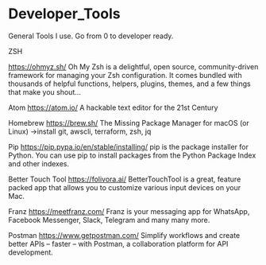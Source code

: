# Developer_Tools
General Tools I use.  Go from 0 to developer ready.

ZSH

https://ohmyz.sh/
Oh My Zsh is a delightful, open source, community-driven framework for managing your Zsh configuration. It comes bundled with thousands of helpful functions, helpers, plugins, themes, and a few things that make you shout...

Atom
https://atom.io/
A hackable text editor for the 21st Century


Homebrew
https://brew.sh/
The Missing Package Manager for macOS (or Linux)
->install git, awscli, terraform, zsh, jq

Pip
https://pip.pypa.io/en/stable/installing/
pip is the package installer for Python. You can use pip to install packages from the Python Package Index and other indexes.

Better Touch Tool
https://folivora.ai/
BetterTouchTool is a great, feature packed app that allows you to customize various input devices on your Mac.

Franz
https://meetfranz.com/
Franz is your messaging app for WhatsApp, Facebook Messenger, Slack, Telegram and many many more.

Postman
https://www.getpostman.com/
Simplify workflows and create better APIs – faster – with Postman, a collaboration platform for API development.
